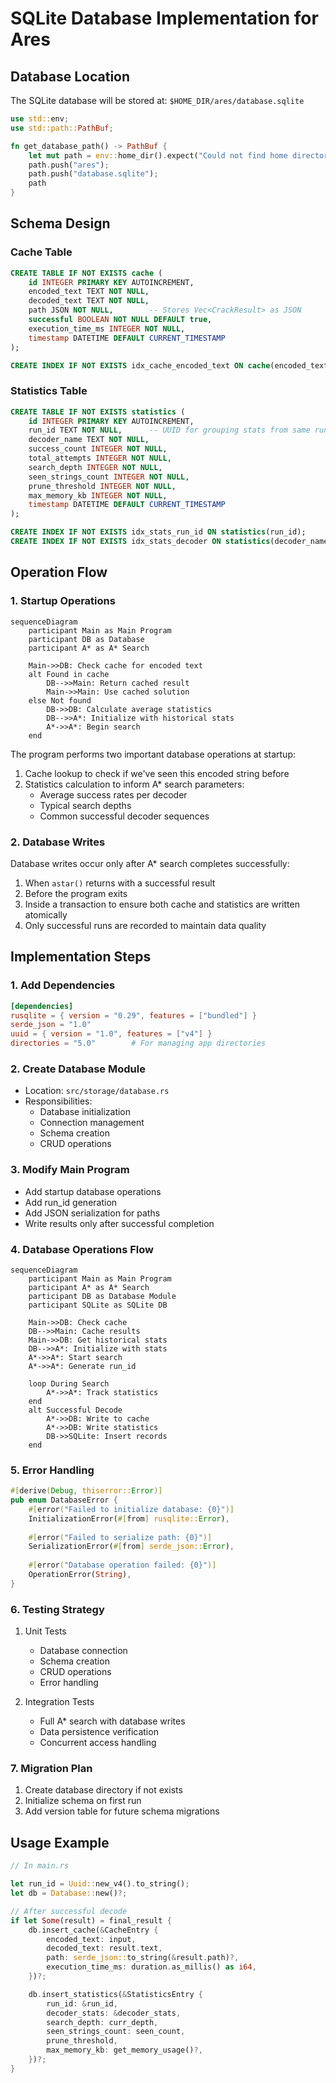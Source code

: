 # SQLite Database Implementation for Ares

## Database Location

The SQLite database will be stored at: `$HOME_DIR/ares/database.sqlite`

```rust
use std::env;
use std::path::PathBuf;

fn get_database_path() -> PathBuf {
    let mut path = env::home_dir().expect("Could not find home directory");
    path.push("ares");
    path.push("database.sqlite");
    path
}
```

## Schema Design

### Cache Table
```sql
CREATE TABLE IF NOT EXISTS cache (
    id INTEGER PRIMARY KEY AUTOINCREMENT,
    encoded_text TEXT NOT NULL,
    decoded_text TEXT NOT NULL,
    path JSON NOT NULL,        -- Stores Vec<CrackResult> as JSON
    successful BOOLEAN NOT NULL DEFAULT true,
    execution_time_ms INTEGER NOT NULL,
    timestamp DATETIME DEFAULT CURRENT_TIMESTAMP
);

CREATE INDEX IF NOT EXISTS idx_cache_encoded_text ON cache(encoded_text);
```

### Statistics Table
```sql
CREATE TABLE IF NOT EXISTS statistics (
    id INTEGER PRIMARY KEY AUTOINCREMENT,
    run_id TEXT NOT NULL,      -- UUID for grouping stats from same run
    decoder_name TEXT NOT NULL,
    success_count INTEGER NOT NULL,
    total_attempts INTEGER NOT NULL,
    search_depth INTEGER NOT NULL,
    seen_strings_count INTEGER NOT NULL,
    prune_threshold INTEGER NOT NULL,
    max_memory_kb INTEGER NOT NULL,
    timestamp DATETIME DEFAULT CURRENT_TIMESTAMP
);

CREATE INDEX IF NOT EXISTS idx_stats_run_id ON statistics(run_id);
CREATE INDEX IF NOT EXISTS idx_stats_decoder ON statistics(decoder_name);
```

## Operation Flow

### 1. Startup Operations

```mermaid
sequenceDiagram
    participant Main as Main Program
    participant DB as Database
    participant A* as A* Search
    
    Main->>DB: Check cache for encoded text
    alt Found in cache
        DB-->>Main: Return cached result
        Main->>Main: Use cached solution
    else Not found
        DB->>DB: Calculate average statistics
        DB-->>A*: Initialize with historical stats
        A*->>A*: Begin search
    end
```

The program performs two important database operations at startup:
1. Cache lookup to check if we've seen this encoded string before
2. Statistics calculation to inform A* search parameters:
   - Average success rates per decoder
   - Typical search depths
   - Common successful decoder sequences

### 2. Database Writes

Database writes occur only after A* search completes successfully:
1. When `astar()` returns with a successful result
2. Before the program exits
3. Inside a transaction to ensure both cache and statistics are written atomically
4. Only successful runs are recorded to maintain data quality

## Implementation Steps

### 1. Add Dependencies
```toml
[dependencies]
rusqlite = { version = "0.29", features = ["bundled"] }
serde_json = "1.0"
uuid = { version = "1.0", features = ["v4"] }
directories = "5.0"        # For managing app directories
```

### 2. Create Database Module
- Location: `src/storage/database.rs`
- Responsibilities:
  * Database initialization
  * Connection management
  * Schema creation
  * CRUD operations

### 3. Modify Main Program
- Add startup database operations
- Add run_id generation
- Add JSON serialization for paths
- Write results only after successful completion

### 4. Database Operations Flow

```mermaid
sequenceDiagram
    participant Main as Main Program
    participant A* as A* Search
    participant DB as Database Module
    participant SQLite as SQLite DB
    
    Main->>DB: Check cache
    DB-->>Main: Cache results
    Main->>DB: Get historical stats
    DB-->>A*: Initialize with stats
    A*->>A*: Start search
    A*->>A*: Generate run_id
    
    loop During Search
        A*->>A*: Track statistics
    end
    alt Successful Decode
        A*->>DB: Write to cache
        A*->>DB: Write statistics
        DB->>SQLite: Insert records
    end
```

### 5. Error Handling

```rust
#[derive(Debug, thiserror::Error)]
pub enum DatabaseError {
    #[error("Failed to initialize database: {0}")]
    InitializationError(#[from] rusqlite::Error),
    
    #[error("Failed to serialize path: {0}")]
    SerializationError(#[from] serde_json::Error),
    
    #[error("Database operation failed: {0}")]
    OperationError(String),
}
```

### 6. Testing Strategy

1. Unit Tests
   - Database connection
   - Schema creation 
   - CRUD operations
   - Error handling

2. Integration Tests
   - Full A* search with database writes
   - Data persistence verification
   - Concurrent access handling

### 7. Migration Plan

1. Create database directory if not exists
2. Initialize schema on first run
3. Add version table for future schema migrations

## Usage Example

```rust
// In main.rs

let run_id = Uuid::new_v4().to_string();
let db = Database::new()?;

// After successful decode
if let Some(result) = final_result {
    db.insert_cache(&CacheEntry {
        encoded_text: input,
        decoded_text: result.text,
        path: serde_json::to_string(&result.path)?,
        execution_time_ms: duration.as_millis() as i64,
    })?;

    db.insert_statistics(&StatisticsEntry {
        run_id: &run_id,
        decoder_stats: &decoder_stats,
        search_depth: curr_depth,
        seen_strings_count: seen_count,
        prune_threshold,
        max_memory_kb: get_memory_usage()?,
    })?;
}